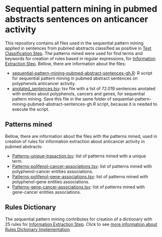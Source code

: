 <h1> Sequential pattern mining in pubmed abstracts sentences on anticancer activity</h1>
<p>  This repository contains all files used in the sequential pattern mining applied in sentences from pubmed abstracts classified as positive in <a href='https://github.com/ramongsilva/Text-classification-of-pubmed-abstracts-on-polyphenols-anticancer-activity'>Text Classification Step</a>. The patterns mined were used for find terms and keywords for creation of rules based in regular expressions, for <a href='https://github.com/ramongsilva/Information-extraction-from-pubmed-abstracts-sentences-on-polyphenols-anticancer-activity'>Information Extraction Step</a>.  Bellow, there are information about the files:</p>
<ul>
  <li><a href='https://github.com/ramongsilva/sequential-pattern-mining-in-pubmed-abstracts-sentences/blob/main/sequential-pattern-mining-pubmed-abstract-sentences-gh.R'>sequential-pattern-mining-pubmed-abstract-sentences-gh.R</a>: R script for sequential pattern mining in pubmed abstract sentences on polyphenols anticancer activity.</li>
  <li><a href='https://github.com/ramongsilva/sequential-pattern-mining-in-pubmed-abstracts-sentences/blob/main/anotated_sentences.tsv'>anotated_sentences.tsv</a>: tsv file with a list of 72.019 sentences anotated with entities about polyphenols, cancers and genes, for sequential pattern mining. Save this file in the same folder of sequential-pattern-mining-pubmed-abstract-sentences-gh.R script, because it is needed to execute the script.</li>
  
</ul>
<h2>Patterns mined</h2>
<p> Bellow, there are information about the files with the patterns mined, used in creation of rules for information extraction about anticancer activity in pubmed abstracts:</p>
<ul>
  <li><a href='https://github.com/ramongsilva/sequential-pattern-mining-in-pubmed-abstracts-sentences/blob/main/Patterns-unique-trasaction.tsv'>Patterns-unique-trasaction.tsv</a>: list of patterns mined with a unique term.</li>
  <li><a href='https://github.com/ramongsilva/sequential-pattern-mining-in-pubmed-abstracts-sentences/blob/main/Patterns-polifenol-cancer-associations.tsv'>Patterns-polifenol-cancer-associations.tsv</a>: list of patterns mined with polyphenol-cancer entities associations.</li>
 <li><a href='https://github.com/ramongsilva/sequential-pattern-mining-in-pubmed-abstracts-sentences/blob/main/Patterns-polifenol-gene-associations.tsv'>Patterns-polifenol-gene-associations.tsv</a>: list of patterns mined with polyphenol-gene entities associations.</li>
 <li><a href='https://github.com/ramongsilva/sequential-pattern-mining-in-pubmed-abstracts-sentences/blob/main/Patterns-gene-cancer-associations.tsv'>Patterns-gene-cancer-associations.tsv</a>: list of patterns mined with gene-cancer entities associations.</li>  
</ul>

<h2>Rules Dictionary</h2>
<p>The sequential pattern mining contributes for creation of a dictionary with 25 rules for <a href='https://github.com/ramongsilva/Information-extraction-from-pubmed-abstracts-sentences-on-polyphenols-anticancer-activity'>Information Extraction Step</a>. Click to see <a href='https://drive.google.com/file/d/1DotCACylU7GueHaPJkstwriWsJElFyI3/view' target='_blank'>more information about Rules Dictionary Implementation</a>.</p>

